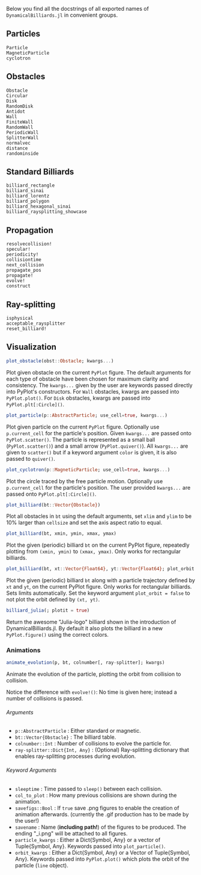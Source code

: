 Below you find all the docstrings of all exported names of `DynamicalBilliards.jl` in convenient groups.



## Particles

```@docs
Particle
MagneticParticle
cyclotron
```

## Obstacles

```@docs
Obstacle
Circular
Disk
RandomDisk
Antidot
Wall
FiniteWall
RandomWall
PeriodicWall
SplitterWall
normalvec
distance
randominside
```

## Standard Billiards

```@docs
billiard_rectangle
billiard_sinai
billiard_lorentz
billiard_polygon
billiard_hexagonal_sinai
billiard_raysplitting_showcase
```

## Propagation

```@docs
resolvecollision!
specular!
periodicity!
collisiontime
next_collision
propagate_pos
propagate!
evolve!
construct
```

## Ray-splitting

```@docs
isphysical
acceptable_raysplitter
reset_billiard!
```

## Visualization


```julia
plot_obstacle(obst::Obstacle; kwargs...)
```
Plot given obstacle on the current `PyPlot` figure. The default arguments for
each type of obstacle have been chosen for maximum clarity and
consistency. The `kwargs...` given by the user are keywords passed directly into PyPlot's
constructors. For `Wall` obstacles, kwargs are passed into `PyPlot.plot()`. For
`Disk` obstacles, kwargs are passed into `PyPlot.plt[:Circle]()`.

```julia
plot_particle(p::AbstractParticle; use_cell=true, kwargs...)
```
Plot given particle on the current `PyPlot` figure. Optionally use `p.current_cell` for
the particle's position. Given `kwargs...` are passed onto `PyPlot.scatter()`.
The particle is represented as a small ball (`PyPlot.scatter()`) and a small arrow (`PyPlot.quiver()`).
All `kwargs...` are given to `scatter()` but if a keyword argument `color` is given,
it is also passed to `quiver()`.

```julia
plot_cyclotron(p::MagneticParticle; use_cell=true, kwargs...)
```
Plot the circle traced by the free particle motion. Optionally use `p.current_cell` for
the particle's position. The user provided `kwargs...` are passed onto `PyPlot.plt[:Circle]()`.

```julia
plot_billiard(bt::Vector{Obstacle})
```
Plot all obstacles in `bt` using the default arguments, set
`xlim` and `ylim` to be 10% larger than `cellsize` and
set the axis aspect ratio to equal.

```julia
plot_billiard(bt, xmin, ymin, xmax, ymax)
```
Plot the given (periodic) billiard `bt` on the current PyPlot figure, repeatedly
plotting from `(xmin, ymin)` to `(xmax, ymax)`. Only works for rectangular billiards.

```julia
plot_billiard(bt, xt::Vector{Float64}, yt::Vector{Float64}; plot_orbit = true)
```
Plot the given (periodic) billiard `bt` along with a particle trajectory defined
by `xt` and `yt`, on the current PyPlot figure. Only works for rectangular billiards.
Sets limits automatically. Set the keyword argument `plot_orbit = false` to not
plot the orbit defined by `(xt, yt)`.

```julia
billiard_julia(; plotit = true)
```
Return the awesome "Julia-logo" billiard shown in the introduction
of DynamicalBilliards.jl. By default it also plots the billiard in a new
`PyPlot.figure()` using the correct colors.

### Animations

```julia
animate_evolution(p, bt, colnumber[, ray-splitter]; kwargs)
```
Animate the evolution of the particle, plotting the orbit from collision to collision.

Notice the difference with `evolve!()`: No time is given here; instead a number of
collisions is passed.

###### Arguments
* `p::AbstractParticle` : Either standard or magnetic.
* `bt::Vector{Obstacle}` : The billiard table.
* `colnumber::Int` : Number of collisions to evolve the particle for.
* `ray-splitter::Dict{Int, Any}` : (Optional) Ray-splitting dictionary
  that enables ray-splitting processes during evolution.
###### Keyword Arguments
* `sleeptime` : Time passed to `sleep()` between each collision.
* `col_to_plot` : How many previous collisions are shown during the animation.
* `savefigs::Bool` : If `true` save .png figures to enable the creation of animation afterwards.
  (currently the .gif production has to be made by the user!)
* `savename` : Name (**including path!**) of the figures to be produced. The ending
  "\_i.png" will be attached to all figures.
* `particle_kwargs` : Either a Dict{Symbol, Any} or a vector of Tuple{Symbol, Any}.
  Keywords passed into `plot_particle()`.
* `orbit_kwargs` : Either a Dict{Symbol, Any} or a Vector of Tuple{Symbol, Any}.
  Keywords passed into `PyPlot.plot()` which plots the orbit of the particle (`line` object).
